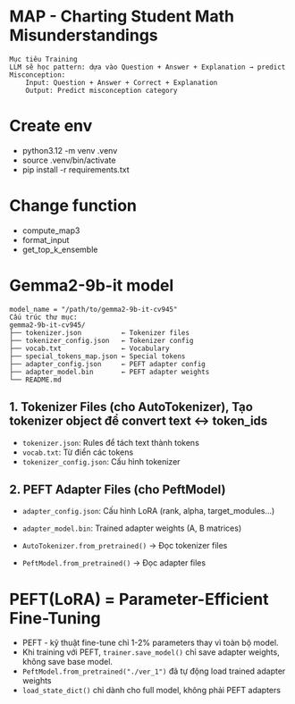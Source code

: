 # MAP - Charting Student Math Misunderstandings
    Mục tiêu Training
    LLM sẽ học pattern: dựa vào Question + Answer + Explanation → predict Misconception:
        Input: Question + Answer + Correct + Explanation
        Output: Predict misconception category
# Create env
+ python3.12 -m venv .venv
+ source .venv/bin/activate
+ pip install -r requirements.txt

# Change function
+ compute_map3
+ format_input
+ get_top_k_ensemble

# Gemma2-9b-it model

```
model_name = "/path/to/gemma2-9b-it-cv945"
Cấu trúc thư mục:
gemma2-9b-it-cv945/
├── tokenizer.json          ← Tokenizer files
├── tokenizer_config.json   ← Tokenizer config  
├── vocab.txt               ← Vocabulary
├── special_tokens_map.json ← Special tokens
├── adapter_config.json     ← PEFT adapter config
├── adapter_model.bin       ← PEFT adapter weights
└── README.md
```
##  1. Tokenizer Files (cho AutoTokenizer), Tạo tokenizer object để convert text ↔ token_ids
+ `tokenizer.json`: Rules để tách text thành tokens
+ `vocab.txt`: Từ điển các tokens
+ `tokenizer_config.json`: Cấu hình tokenizer

## 2.  PEFT Adapter Files (cho PeftModel)
+ `adapter_config.json`: Cấu hình LoRA (rank, alpha, target_modules...)
+ `adapter_model.bin`: Trained adapter weights (A, B matrices)

+ `AutoTokenizer.from_pretrained()` → Đọc tokenizer files
+ `PeftModel.from_pretrained()` → Đọc adapter files

# PEFT(LoRA) = Parameter-Efficient Fine-Tuning 
+ PEFT - kỹ thuật fine-tune chỉ 1-2% parameters thay vì toàn bộ model.
+ Khi training với PEFT, `trainer.save_model()` chỉ save adapter weights, không save base model.
+ `PeftModel.from_pretrained("./ver_1")` đã tự động load trained adapter weights
+ `load_state_dict()` chỉ dành cho full model, không phải PEFT adapters

